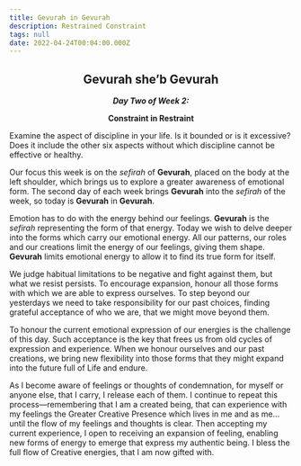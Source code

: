 ```yaml
---
title: Gevurah in Gevurah
description: Restrained Constraint
tags: null
date: 2022-04-24T00:04:00.000Z
---
```


<div style="font-weight: bold; text-align:center">
<h2>Gevurah she’b Gevurah</h2>
<i>Day Two of Week 2:</i> 
<p>Constraint in Restraint</p>

</div>

<div class="abstract">

Examine the aspect of discipline in your life. Is it bounded or is it excessive? Does it include the other six aspects without which discipline cannot be effective or healthy.

</div>

Our focus this week is on the _sefirah_ of **Gevurah**, placed on the body at the left shoulder, which brings us to explore a greater awareness of emotional form. The second day of each week brings **Gevurah** into the _sefirah_ of the week, so today is **Gevurah** in **Gevurah**.

Emotion has to do with the energy behind our feelings. **Gevurah** is the _sefirah_ representing the form of that energy. Today we wish to delve deeper into the forms which carry our emotional energy. All our patterns, our roles and our creations limit the energy of our feelings, giving them shape. **Gevurah** limits emotional energy to allow it to find its true form for itself.

We judge habitual limitations to be negative and fight against them, but what we resist persists. To encourage expansion, honour all those forms with which we are able to express ourselves. To step beyond our yesterdays we need to take responsibility for our past choices, finding grateful acceptance of who we are, that we might move beyond them.

To honour the current emotional expression of our energies is the challenge of this day. Such acceptance is the key that frees us from old cycles of expression and experience. When we honour ourselves and our past creations, we bring new flexibility into those forms that they might expand into the future full of Life and endure.

<div class="abstract">

As I become aware of feelings or thoughts of condemnation, for myself or anyone else, that I carry, I release each of them. I continue to repeat this process&mdash;remembering that I am a created being, that can experience with my feelings the Greater Creative Presence which lives in me and as me... until the flow of my feelings and thoughts is clear. Then accepting my current experience, I open to receiving an expansion of feeling, enabling new forms of energy to emerge that express my authentic being. I bless the full flow of Creative energies, that I am now gifted with.
</div>
